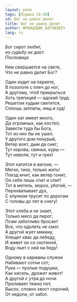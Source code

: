 ```yaml
---
layout: poem
tags: [Лірыка 19-20]
id: Бог не равно делит
title: Бог не равно делит
author: ФРАНЦІШАК БАГУШЭВІЧ
lang: ru
---
```



*Бог сирот любит,  
но судъбу не дает.  
Пословица*  

Кем свершается на свете,  
Что не равно делит Бог?  

Один ходит на паркете,  
В позолоте с плеч до ног,  
А другому, чтоб прикрыться  
Хоть тряпицей — адский труд:  
Решетом худым светится,  
Сплошь заплаты, нищ и худ!  

Один хат имеет много,  
Да огромных, как костел;  
Завести туда бы Бога,  
Тот из них бы не ушел.  
У другого дом понурый,  
Ветер воет, дым да снег;  
Тут корова, свиньи, куры —  
Тут неволя, тут и грех!  

Этот катится в вагоне, —  
Мягко, тихо, только жить!  
Поезд мчит, как ветер гонит,  
Он себе лишь спит и спит!  
Тот в метель, мороз, убогий, —  
Перехватывает дух,  
С клунком трусит по дорогам  
С головы до пят в снегу!  

Этот хлеба и не знает,  
Только мясо да пирог;  
Псам заботливо бросает  
Все, что одолеть не смог.  
А другой жует мякину,  
Хлещет квас да лебеду,  
И живет он со скотиной,  
Воду пьет с ней на беду!  

Одному в карманы служки  
Набивают сотни сот;  
Руки — пухлые подушки,  
Как кисель, дрожит живот!  
А другой с утра до ночи  
Проливает тяжко пот,  
Высох, словно хвост сорочий,  
От недоли, от забот.  
